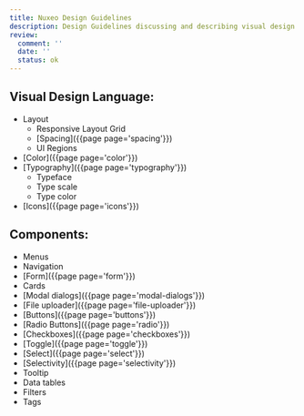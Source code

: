 ```yaml
---
title: Nuxeo Design Guidelines
description: Design Guidelines discussing and describing visual design language and components
review:
  comment: ''
  date: ''
  status: ok
---
```


## Visual Design Language:

- Layout
  - Responsive Layout Grid
  - [Spacing]({{page page='spacing'}})
  - UI Regions
- [Color]({{page page='color'}})
- [Typography]({{page page='typography'}})
  - Typeface
  - Type scale
  - Type color
- [Icons]({{page page='icons'}})

## Components:

- Menus
- Navigation
- [Form]({{page page='form'}})
- Cards
- [Modal dialogs]({{page page='modal-dialogs'}})
- [File uploader]({{page page='file-uploader'}})
- [Buttons]({{page page='buttons'}})
- [Radio Buttons]({{page page='radio'}})
- [Checkboxes]({{page page='checkboxes'}})
- [Toggle]({{page page='toggle'}})
- [Select]({{page page='select'}})
- [Selectivity]({{page page='selectivity'}})
- Tooltip
- Data tables
- Filters
- Tags
